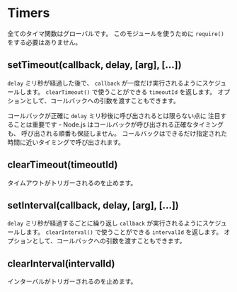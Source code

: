 # Timers

<!--
All of the timer functions are globals.  You do not need to `require()`
this module in order to use them.
-->

全てのタイマ関数はグローバルです。
このモジュールを使うために `require()` をする必要はありません。

## setTimeout(callback, delay, [arg], [...])

<!--
To schedule execution of a one-time `callback` after `delay` milliseconds. Returns a
`timeoutId` for possible use with `clearTimeout()`. Optionally you can
also pass arguments to the callback.
-->

`delay` ミリ秒が経過した後で、
`callback` が一度だけ実行されるようにスケジュールします。
`clearTimeout()` で使うことができる `timeoutId` を返します。
オプションとして、コールバックへの引数を渡すこともできます。

<!--
It is important to note that your callback will probably not be called in exactly
`delay` milliseconds - Node.js makes no guarantees about the exact timing of when
the callback will fire, nor of the ordering things will fire in. The callback will
be called as close as possible to the time specified.
-->

コールバックが正確に `delay` ミリ秒後に呼び出されるとは限らない点に
注目することは重要です - 
Node.js はコールバックが呼び出される正確なタイミングも、
呼び出される順番も保証しません。
コールバックはできるだけ指定された時間に近いタイミングで呼び出されます。

## clearTimeout(timeoutId)

<!--
Prevents a timeout from triggering.
-->

タイムアウトがトリガーされるのを止めます。

## setInterval(callback, delay, [arg], [...])

<!--
To schedule the repeated execution of `callback` every `delay` milliseconds.
Returns a `intervalId` for possible use with `clearInterval()`. Optionally
you can also pass arguments to the callback.
-->

`delay` ミリ秒が経過するごとに繰り返し `callback` が実行されるようにスケジュールします。
`clearInterval()` で使うことができる `intervalId` を返します。
オプションとして、コールバックへの引数を渡すこともできます。

## clearInterval(intervalId)

<!--
Stops a interval from triggering.
-->

インターバルがトリガーされるのを止めます。
